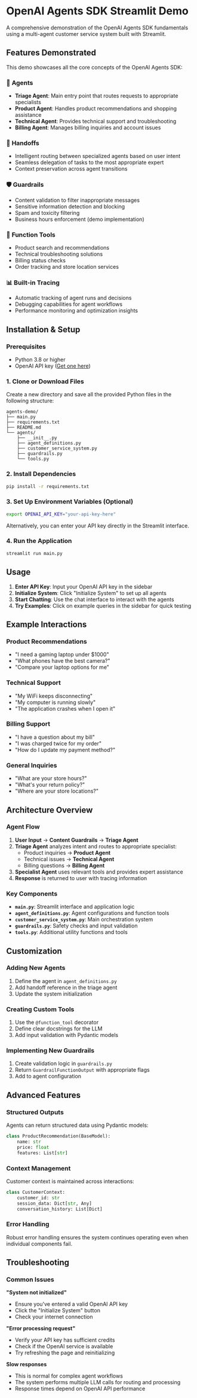 # OpenAI Agents SDK Streamlit Demo

A comprehensive demonstration of the OpenAI Agents SDK fundamentals using a multi-agent customer service system built with Streamlit.

## Features Demonstrated

This demo showcases all the core concepts of the OpenAI Agents SDK:

### 🤖 **Agents**
- **Triage Agent**: Main entry point that routes requests to appropriate specialists
- **Product Agent**: Handles product recommendations and shopping assistance
- **Technical Agent**: Provides technical support and troubleshooting
- **Billing Agent**: Manages billing inquiries and account issues

### 🔄 **Handoffs**
- Intelligent routing between specialized agents based on user intent
- Seamless delegation of tasks to the most appropriate expert
- Context preservation across agent transitions

### 🛡️ **Guardrails**
- Content validation to filter inappropriate messages
- Sensitive information detection and blocking
- Spam and toxicity filtering
- Business hours enforcement (demo implementation)

### 🔧 **Function Tools**
- Product search and recommendations
- Technical troubleshooting solutions
- Billing status checks
- Order tracking and store location services

### 📊 **Built-in Tracing**
- Automatic tracking of agent runs and decisions
- Debugging capabilities for agent workflows
- Performance monitoring and optimization insights

## Installation & Setup

### Prerequisites
- Python 3.8 or higher
- OpenAI API key ([Get one here](https://platform.openai.com/api-keys))

### 1. Clone or Download Files
Create a new directory and save all the provided Python files in the following structure:
```
agents-demo/
├── main.py
├── requirements.txt
├── README.md
└── agents/
    ├── __init__.py
    ├── agent_definitions.py
    ├── customer_service_system.py
    ├── guardrails.py
    └── tools.py
```

### 2. Install Dependencies
```bash
pip install -r requirements.txt
```

### 3. Set Up Environment Variables (Optional)
```bash
export OPENAI_API_KEY="your-api-key-here"
```

Alternatively, you can enter your API key directly in the Streamlit interface.

### 4. Run the Application
```bash
streamlit run main.py
```

## Usage

1. **Enter API Key**: Input your OpenAI API key in the sidebar
2. **Initialize System**: Click "Initialize System" to set up all agents
3. **Start Chatting**: Use the chat interface to interact with the agents
4. **Try Examples**: Click on example queries in the sidebar for quick testing

## Example Interactions

### Product Recommendations
- "I need a gaming laptop under $1000"
- "What phones have the best camera?"
- "Compare your laptop options for me"

### Technical Support  
- "My WiFi keeps disconnecting"
- "My computer is running slowly"
- "The application crashes when I open it"

### Billing Support
- "I have a question about my bill"
- "I was charged twice for my order"
- "How do I update my payment method?"

### General Inquiries
- "What are your store hours?"
- "What's your return policy?"
- "Where are your store locations?"

## Architecture Overview

### Agent Flow
1. **User Input** → **Content Guardrails** → **Triage Agent**
2. **Triage Agent** analyzes intent and routes to appropriate specialist:
   - Product inquiries → **Product Agent**
   - Technical issues → **Technical Agent** 
   - Billing questions → **Billing Agent**
3. **Specialist Agent** uses relevant tools and provides expert assistance
4. **Response** is returned to user with tracing information

### Key Components

- **`main.py`**: Streamlit interface and application logic
- **`agent_definitions.py`**: Agent configurations and function tools
- **`customer_service_system.py`**: Main orchestration system
- **`guardrails.py`**: Safety checks and input validation
- **`tools.py`**: Additional utility functions and tools

## Customization

### Adding New Agents
1. Define the agent in `agent_definitions.py`
2. Add handoff reference in the triage agent
3. Update the system initialization

### Creating Custom Tools
1. Use the `@function_tool` decorator
2. Define clear docstrings for the LLM
3. Add input validation with Pydantic models

### Implementing New Guardrails
1. Create validation logic in `guardrails.py`
2. Return `GuardrailFunctionOutput` with appropriate flags
3. Add to agent configuration

## Advanced Features

### Structured Outputs
Agents can return structured data using Pydantic models:
```python
class ProductRecommendation(BaseModel):
    name: str
    price: float
    features: List[str]
```

### Context Management
Customer context is maintained across interactions:
```python
class CustomerContext:
    customer_id: str
    session_data: Dict[str, Any]
    conversation_history: List[Dict]
```

### Error Handling
Robust error handling ensures the system continues operating even when individual components fail.

## Troubleshooting

### Common Issues

**"System not initialized"**
- Ensure you've entered a valid OpenAI API key
- Click the "Initialize System" button
- Check your internet connection

**"Error processing request"**
- Verify your API key has sufficient credits
- Check if the OpenAI service is available
- Try refreshing the page and reinitializing

**Slow responses**
- This is normal for complex agent workflows
- The system performs multiple LLM calls for routing and processing
- Response times depend on OpenAI API performance
